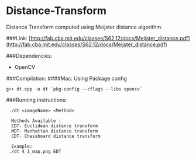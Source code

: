# Distance-Transform
Distance Transform computed using Meijster distance algorithm. 

###Link:
[http://fab.cba.mit.edu/classes/S62.12/docs/Meijster_distance.pdf](http://fab.cba.mit.edu/classes/S62.12/docs/Meijster_distance.pdf)

###Dependencies:
* OpenCV

###Compilation:
####Mac:
Using Package config  
```
g++ dt.cpp -o dt `pkg-config --cflags --libs opencv`
```
###Running instructions:

```
 ./dt <imageName> <Method>
  
  Methods Available :
  EDT- Euclidean distance transform
  MDT- Manhattan distance transform
  CDT- Chessboard distance transform
  
  Example:
 ./dt 4_1_map.png EDT